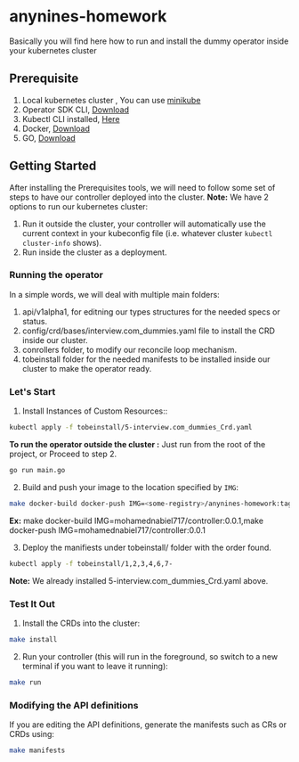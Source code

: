 # anynines-homework
Basically you will find here how to run and install the dummy operator inside your kubernetes cluster

## Prerequisite
1. Local kubernetes cluster ,  You can use [minikube](https://minikube.sigs.k8s.io/docs/start/)
2. Operator SDK CLI, [Download](https://sdk.operatorframework.io/docs/installation/)
3. Kubectl CLI installed, [Here](https://kubernetes.io/docs/tasks/tools/install-kubectl-linux/)
4. Docker, [Download](https://docs.docker.com/get-docker/)
5. GO, [Download](https://go.dev/dl/)

## Getting Started
After installing the Prerequisites tools, we will need to follow some set of steps to have our controller deployed into the cluster.
**Note:** We have 2 options to run our kubernetes cluster:
1. Run it outside the cluster, your controller will automatically use the current context in your kubeconfig file (i.e. whatever cluster `kubectl cluster-info` shows).
2. Run inside the cluster as a deployment.


### Running the operator
In a simple words, we will deal with multiple main folders:
1. api/v1alpha1, for editning our types structures for the needed specs or status.
2. config/crd/bases/interview.com_dummies.yaml file to install the CRD inside our cluster.
3. conrollers folder, to modify our reconcile loop mechanism.
4. tobeinstall folder for the needed manifests to be installed inside our cluster to make the operator ready.

### Let's Start
1. Install Instances of Custom Resources::
```sh
kubectl apply -f tobeinstall/5-interview.com_dummies_Crd.yaml
```
**To run the operator outside the cluster :** Just run from the root of the project, or Proceed to step 2.
```sh
go run main.go
```
2. Build and push your image to the location specified by `IMG`:
	
```sh
make docker-build docker-push IMG=<some-registry>/anynines-homework:tag
```
**Ex:**	make docker-build IMG=mohamednabiel717/controller:0.0.1,make docker-push IMG=mohamednabiel717/controller:0.0.1

3. Deploy the manifiests under tobeinstall/ folder with the order found.

```sh
kubectl apply -f tobeinstall/1,2,3,4,6,7-
```
**Note:** We already installed 5-interview.com_dummies_Crd.yaml above.


### Test It Out 
1. Install the CRDs into the cluster:

```sh
make install
```

2. Run your controller (this will run in the foreground, so switch to a new terminal if you want to leave it running):

```sh
make run
```

### Modifying the API definitions
If you are editing the API definitions, generate the manifests such as CRs or CRDs using:

```sh
make manifests
```
